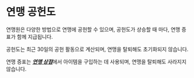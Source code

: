 # 연맹 공헌도

 연맹원은 다양한 방법으로 연맹에 공헌할 수 있으며, 공헌도가 상승할 때 마다, 연맹 증표가 함께 지급됩니다.

공헌도는 최근 30일의 공헌 활동으로 계산되며, 연맹을 탈퇴해도 초기화되지 않습니다.

연맹 증표는 [***<u>연맹 상점</u>***](kor/105tradingpost#연맹-상점)에서 아이템을 구입하는 데 사용되며, 연맹을 탈퇴해도 사라지지 않습니다.
